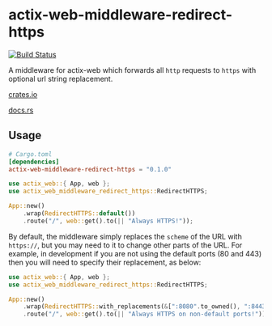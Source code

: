 # actix-web-middleware-redirect-https


[![Build Status](https://travis-ci.org/petertrotman/actix-web-middleware-redirect-https.svg?branch=master)](https://travis-ci.org/petertrotman/actix-web-middleware-redirect-https)

A middleware for actix-web which forwards all `http` requests to `https` with optional url string replacement.

[crates.io](https://crates.io/crates/actix-web-middleware-redirect-https)

[docs.rs](https://docs.rs/actix-web-middleware-redirect-https)

## Usage

```toml
# Cargo.toml
[dependencies]
actix-web-middleware-redirect-https = "0.1.0"
```

```rust
use actix_web::{ App, web };
use actix_web_middleware_redirect_https::RedirectHTTPS;

App::new()
    .wrap(RedirectHTTPS::default())
    .route("/", web::get().to(|| "Always HTTPS!"));
```
By default, the middleware simply replaces the `scheme` of the URL with `https://`, but you may need to it to change other parts of the URL.
For example, in development if you are not using the default ports (80 and 443) then you will need to specify their replacement, as below:

```rust
use actix_web::{ App, web };
use actix_web_middleware_redirect_https::RedirectHTTPS;

App::new()
    .wrap(RedirectHTTPS::with_replacements(&[":8080".to_owned(), ":8443".to_owned()]))
    .route("/", web::get().to(|| "Always HTTPS on non-default ports!"));
```
